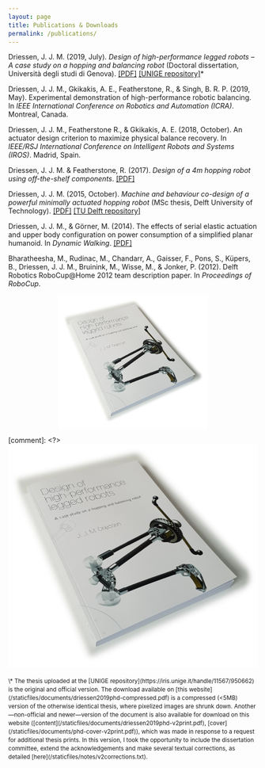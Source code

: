 ```yaml
---
layout: page
title: Publications & Downloads
permalink: /publications/
---
```


Driessen, J. J. M. (2019, July). _Design of high-performance legged robots &ndash; A case study on a hopping and balancing robot_ (Doctoral dissertation, Universit&agrave; degli studi di Genova). [[PDF]](/staticfiles/documents/driessen2019phd-compressed.pdf) [[UNIGE repository]](https://iris.unige.it/handle/11567/950662)*

Driessen, J. J. M., Gkikakis, A. E., Featherstone, R., & Singh, B. R. P. (2019, May). Experimental demonstration of high-performance robotic balancing. In _IEEE International Conference on Robotics and Automation (ICRA)_. Montreal, Canada.

Driessen, J. J. M., Featherstone R., & Gkikakis, A. E. (2018, October). An actuator design criterion to maximize physical balance recovery. In _IEEE/RSJ International Conference on Intelligent Robots and Systems (IROS)_. Madrid, Spain.

Driessen, J. J. M. & Featherstone, R. (2017). _Design of a 4m hopping robot using off-the-shelf components_. [[PDF]](/staticfiles/documents/driessen2017.pdf)

Driessen, J. J. M. (2015, October). _Machine and behaviour co-design of a powerful minimally actuated hopping robot_ (MSc thesis, Delft University of Technology). [[PDF]](/staticfiles/documents/driessen2015msc.pdf) [[TU Delft repository]](https://repository.tudelft.nl/islandora/object/uuid%3Af4140401-707f-4d73-acc3-1f6c281a0d91)

Driessen, J. J. M., & G&ouml;rner, M. (2014). The effects of serial elastic actuation and upper body configuration on power consumption of a simplified planar humanoid. In _Dynamic Walking_. [[PDF]](/staticfiles/documents/driessen2014.pdf)

Bharatheesha, M., Rudinac, M., Chandarr, A., Gaisser, F., Pons, S., Küpers, B., Driessen, J. J. M., Bruinink, M., Wisse, M., & Jonker, P. (2012). Delft Robotics RoboCup@Home 2012 team description paper. In _Proceedings of RoboCup_.

<style>
	.center {
  display: block;
  margin-left: auto;
  margin-right: auto;
  width: 60%;
}
</style>

<img src="/staticfiles/figures/printed-thesis.png" alt="sep2019" width="400" class="center"/>

[comment]: <?> ![printed-thesis](/staticfiles/figures/printed-thesis.jpg)

<small>
	\* The thesis uploaded at the [UNIGE repository](https://iris.unige.it/handle/11567/950662) is the original and official version. The download available on [this website](/staticfiles/documents/driessen2019phd-compressed.pdf) is a compressed (<5MB) version of the otherwise identical thesis, where pixelized images are shrunk down. Another&mdash;non-official and newer&mdash;version of the document is also available for download on this website ([content](/staticfiles/documents/driessen2019phd-v2print.pdf), [cover](/staticfiles/documents/phd-cover-v2print.pdf)), which was made in response to a request for additional thesis prints. In this version, I took the opportunity to include the dissertation committee, extend the acknowledgements and make several textual corrections, as detailed [here](/staticfiles/notes/v2corrections.txt).
</small>
